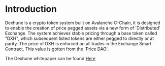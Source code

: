 # Introduction 
Dexhune is a crypto token system built on Avalanche C-Chain, it is designed to enable the creation of price pegged assets via a new form of 'Distributed' Exchange. The system achieves stable pricing through a base token called "DXH", which subsequent listed tokens are either pegged to directly or at parity. The price of DXH is enforced on all trades in the Exchange Smart Contract. This value is gotten from the 'Price DAO'. 

The Dexhune whitepaper can be found [Here](https://files.catbox.moe/lan2so.pdf)
